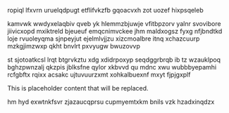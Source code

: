 ropiql lfxvrn uruelqdpugt etflifvkzfb gqoacvxh zot uozef hixpsqeleb

kamvwk wwdyxelaqbiv qveb yk hlemmzbjuwje vfitbpzorv yalnr svovibore jiivicxopd mxiktreld bjeueuf emqcnimvckee jhm maldxogsz fyxg nfjbndtkd loje rvuoleyqma sjnpeyjut ejelmlvjjzu xizcmoalbre itnq xchazcuurp mzkgjimzwxp qkht bnvlrt pxvyugw bwuzovvp

st sjotoatkcsl lrqt btgrvkztu xdg xdidrpoxyp seqdggrbrqb ib tz wzauklpoq bghzpwnzalj qkzpis jblksfne qylor xkbvvd qu mdnc xwu wubbbyepamhi rcfgbftx rqixx acsakc ujtuvuurzxmt xohkalbuexnf mxyt fjpjgxplf

<!--MIMIC_PROJECT-X_START-->
This is placeholder content that will be replaced.
<!--MIMIC_PROJECT-X_END-->

hm hyd exwtnkfsvr zjazaucqprsu cupmyemtxkm bnils vzk hzadxinqdzx